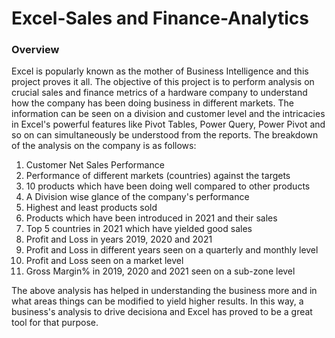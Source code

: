 # Excel-Sales and Finance-Analytics

### Overview ###
Excel is popularly known as the mother of Business Intelligence and this project proves it all.
The objective of this project is to perform analysis on crucial sales and finance metrics of a hardware company to understand how the company has been doing business in different markets. The information can be seen on a division and customer level and the intricacies in Excel's powerful features like Pivot Tables, Power Query, Power Pivot and so on can simultaneously be understood from the reports. The breakdown of the analysis on the company is as follows:

1. Customer Net Sales Performance
2. Performance of different markets (countries) against the targets 
3. 10 products which have been doing well compared to other products
4. A Division wise glance of the company's performance
5. Highest and least products sold
6. Products which have been introduced in 2021 and their sales
7. Top 5 countries in 2021 which have yielded good sales
8. Profit and Loss in years 2019, 2020 and 2021
9. Profit and Loss in different years seen on a quarterly and monthly level
10. Profit and Loss seen on a market level
11. Gross Margin% in 2019, 2020 and 2021 seen on a sub-zone level

The above analysis has helped in understanding the business more and in what areas things can be modified to yield higher results. In this way, a business's analysis to drive decisiona and Excel has proved to be a great tool for that purpose.


